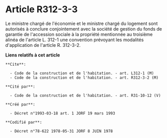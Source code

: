 # Article R312-3-3

Le ministre chargé de l'économie et le ministre chargé du logement sont autorisés à conclure conjointement avec la société de
gestion du fonds de garantie de l'accession sociale à la propriété mentionnée au troisième alinéa de l'article L. 312-1 une
convention prévoyant les modalités d'application de l'article R. 312-3-2.

**Liens relatifs à cet article**

	**Cite**:

	  - Code de la construction et de l'habitation. - art. L312-1 (M)
	  - Code de la construction et de l'habitation. - art. R312-3-2 (M)

	**Cité par**:

	  - Code de la construction et de l'habitation. - art. R31-10-12 (V)

	**Créé par**:

	  - Décret n°1993-03-18 art. 1 JORF 19 mars 1993

	**Codifié par**:

	  - Décret n°78-622 1978-05-31 JORF 8 JUIN 1978
